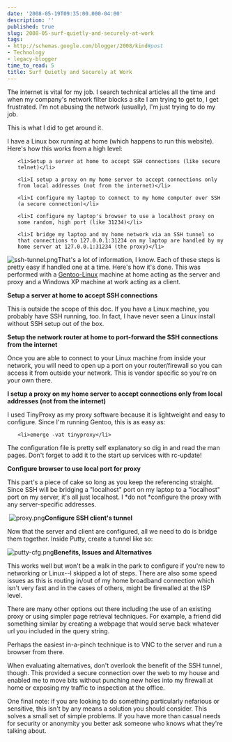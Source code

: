 ```yaml
---
date: '2008-05-19T09:35:00.000-04:00'
description: ''
published: true
slug: 2008-05-surf-quietly-and-securely-at-work
tags:
- http://schemas.google.com/blogger/2008/kind#post
- Technology
- legacy-blogger
time_to_read: 5
title: Surf Quietly and Securely at Work
---
```


The internet is vital for my job. I search technical articles all the time and when my company's network filter blocks a site I am trying to get to, I get frustrated. I'm not abusing the network (usually), I'm just trying to do my job.

This is what I did to get around it.

I have a Linux box running at home (which happens to run this website). Here's how this works from a high level:

<ol>

	<li>Setup a server at home to accept SSH connections (like secure telnet)</li>

	<li>I setup a proxy on my home server to accept connections only from local addresses (not from the internet)</li>

	<li>I configure my laptop to connect to my home computer over SSH (a secure connection)</li>

	<li>I configure my laptop's browser to use a localhost proxy on some random, high port (like 31234)</li>

	<li>I bridge my laptop and my home network via an SSH tunnel so that connections to 127.0.0.1:31234 on my laptop are handled by my home server at 127.0.0.1:31234 (the proxy)</li>

</ol>


![ssh-tunnel.png](ssh-tunnel.png)That's a lot of information, I know. Each of these steps is pretty easy if handled one at a time. Here's how it's done. This was performed with a [Gentoo-Linux](http://www.gentoo.org/main/en/about.xml) machine at home acting as the server and proxy and a Windows XP machine at work acting as a client.

<strong>Setup a server at home to accept SSH connections</strong>

This is outside the scope of this doc. If you have a Linux machine, you probably have SSH running, too. In fact, I have never seen a Linux install without SSH setup out of the box.

<strong>Setup the network router at home to port-forward the SSH connections from the internet</strong>

Once you are able to connect to your Linux machine from inside your network, you will need to open up a port on your router/firewall so you can access it from outside your network. This is vendor specific so you're on your own there.



<strong>I setup a proxy on my home server to accept connections only from local addresses (not from the internet)</strong>

I used TinyProxy as my proxy software because it is lightweight and easy to configure. Since I'm running Gentoo, this is as easy as:

<ul>

	<li>emerge -vat tinyproxy</li>

</ul>

The configuration file is pretty self explanatory so dig in and read the man pages. Don't forget to add it to the start up services with rc-update!

<strong>Configure browser to use local port for proxy</strong>

This part's a piece of cake so long as you keep the referencing straight. Since SSH will be bridging a "localhost" port on my laptop to a "localhost" port on my server, it's all just localhost. I *do not *configure the proxy with any server-specific addresses.



 ![proxy.png](proxy.png)<strong>Configure SSH client's tunnel </strong>

Now that the server and client are configured, all we need to do is bridge them together. Inside Putty, create a tunnel like so:



![putty-cfg.png](putty-cfg.png)<strong>Benefits, Issues and Alternatives </strong>

This works well but won't be a walk in the park to configure if you're new to networking or Linux--I skipped a lot of steps. There are also some speed issues as this is routing in/out of my home broadband connection which isn't very fast and in the cases of others, might be firewalled at the ISP level.

There are many other options out there including the use of an existing proxy or using simpler page retrieval techniques. For example, a friend did something similar by creating a webpage that would serve back whatever url you included in the query string.

Perhaps the easiest in-a-pinch technique is to VNC to the server and run a browser from there.

When evaluating alternatives, don't overlook the benefit of the SSH tunnel, though. This provided a secure connection over the web to my house and enabled me to move bits without punching new holes into my firewall at home or exposing my traffic to inspection at the office.

One final note: if you are looking to do something particularly nefarious or sensitive, this isn't by any means a solution you should consider. This solves a small set of simple problems. If you have more than casual needs for security or anonymity you better ask someone who knows what they're talking about.